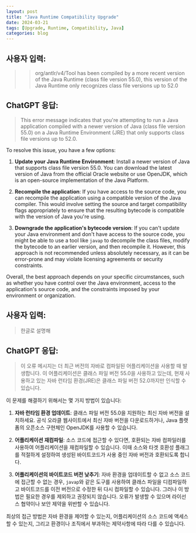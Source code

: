 ```yaml
---
layout: post
title: "Java Runtime Compatibility Upgrade"
date: 2024-03-21
tags: [Upgrade, Runtime, Compatibility, Java]
categories: blog
---
```


## 사용자 입력:
> > org/antlr/v4/Tool has been compiled by a more recent version of the Java Runtime (class file version 55.0), this version of the Java Runtime only recognizes class file versions up to 52.0

## ChatGPT 응답:
> This error message indicates that you're attempting to run a Java application compiled with a newer version of Java (class file version 55.0) on a Java Runtime Environment (JRE) that only supports class file versions up to 52.0.

To resolve this issue, you have a few options:

1. **Update your Java Runtime Environment**: Install a newer version of Java that supports class file version 55.0. You can download the latest version of Java from the official Oracle website or use OpenJDK, which is an open-source implementation of the Java Platform.

2. **Recompile the application**: If you have access to the source code, you can recompile the application using a compatible version of the Java compiler. This would involve setting the source and target compatibility flags appropriately to ensure that the resulting bytecode is compatible with the version of Java you're using.

3. **Downgrade the application's bytecode version**: If you can't update your Java environment and don't have access to the source code, you might be able to use a tool like `javap` to decompile the class files, modify the bytecode to an earlier version, and then recompile it. However, this approach is not recommended unless absolutely necessary, as it can be error-prone and may violate licensing agreements or security constraints.

Overall, the best approach depends on your specific circumstances, such as whether you have control over the Java environment, access to the application's source code, and the constraints imposed by your environment or organization.

## 사용자 입력:
> 한글로 설명해

## ChatGPT 응답:
> 이 오류 메시지는 더 최근 버전의 자바로 컴파일된 어플리케이션을 사용할 때 발생합니다. 이 어플리케이션은 클래스 파일 버전 55.0을 사용하고 있는데, 현재 사용하고 있는 자바 런타임 환경(JRE)은 클래스 파일 버전 52.0까지만 인식할 수 있습니다.

이 문제를 해결하기 위해서는 몇 가지 방법이 있습니다:

1. **자바 런타임 환경 업데이트**: 클래스 파일 버전 55.0을 지원하는 최신 자바 버전을 설치하세요. 공식 오라클 웹사이트에서 최신 자바 버전을 다운로드하거나, Java 플랫폼의 오픈소스 구현체인 OpenJDK를 사용할 수 있습니다.

2. **어플리케이션 재컴파일**: 소스 코드에 접근할 수 있다면, 호환되는 자바 컴파일러를 사용하여 어플리케이션을 재컴파일할 수 있습니다. 이때 소스와 타겟 호환성 플래그를 적절하게 설정하여 생성된 바이트코드가 사용 중인 자바 버전과 호환되도록 합니다.

3. **어플리케이션의 바이트코드 버전 낮추기**: 자바 환경을 업데이트할 수 없고 소스 코드에 접근할 수 없는 경우, `javap`와 같은 도구를 사용하여 클래스 파일을 디컴파일하고 바이트코드를 이전 버전으로 수정한 뒤 다시 컴파일할 수 있습니다. 그러나 이 방법은 필요한 경우를 제외하고 권장되지 않습니다. 오류가 발생할 수 있으며 라이선스 협약이나 보안 제약을 위반할 수 있습니다.

최상의 접근 방법은 자바 환경을 제어할 수 있는지, 어플리케이션의 소스 코드에 액세스할 수 있는지, 그리고 환경이나 조직에서 부과하는 제약사항에 따라 다를 수 있습니다.

